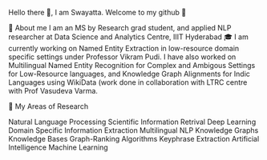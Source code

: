 Hello there 👋, I am Swayatta. Welcome to my github 🌠

💁 About me I am an MS by Research grad student, and applied NLP researcher at Data Science and Analytics Centre, IIIT Hyderabad 🎓
I am currently working on Named Entity Extraction in low-resource domain specific settings under Professor Vikram Pudi. I have also worked on Multilingual Named Entity Recognition for Complex and Ambigous Settings for Low-Resource languages, and Knowledge Graph Alignments for Indic Languages using WikiData (work done in collaboration with LTRC centre with Prof Vasudeva Varma.

🎯 My Areas of Research

Natural Language Processing
Scientific Information Retrival
Deep Learning
Domain Specific Information Extraction
Multilingual NLP
Knowledge Graphs
Knowledge Bases
Graph-Ranking Algorithms
Keyphrase Extraction
Artificial Intelligence
Machine Learning
